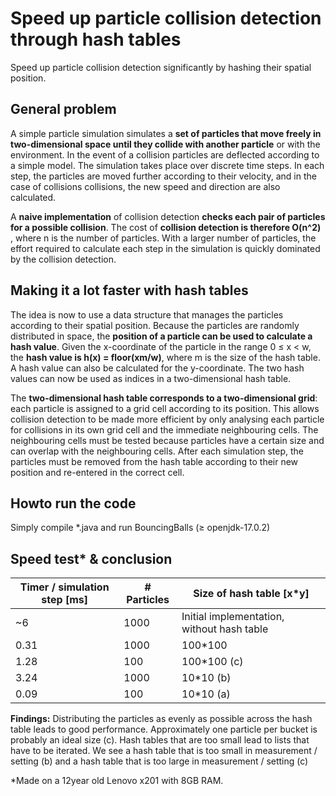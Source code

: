 # Speed up particle collision detection through hash tables #
Speed up particle collision detection significantly by hashing their spatial position.

## General problem ##
A simple particle simulation simulates a **set of particles that move freely in two-dimensional space until they collide with another particle** or with the environment. In the event of a collision
particles are deflected according to a simple model. The simulation takes place over discrete time steps. In each step, the particles are moved further according to their velocity, and in the case of collisions collisions, the new speed and direction are also calculated.

A **naive implementation** of collision detection **checks each pair of particles for a possible collision**. The cost of **collision detection is therefore O(n^2)** , where n is the number of particles. With a larger number of particles, the effort required to calculate each step in the simulation is quickly dominated by the collision detection.



## Making it a lot faster with hash tables ##
The idea is now to use a data structure that manages the particles according to their spatial position. Because the particles are randomly distributed in space, the **position of a particle can be used to calculate a hash value**. Given the x-coordinate of the particle in the range 0 ≤ x < w, the **hash value is h(x) = floor(xm/w)**, where m is the size of the hash table. A hash value can also be calculated for the y-coordinate. The two hash values can now be used as indices in a two-dimensional hash table.

The **two-dimensional hash table corresponds to a two-dimensional grid**: each particle is assigned to a grid cell according to its position. This allows collision detection to be made more efficient by only analysing each particle for collisions in its own grid cell and the immediate neighbouring cells. The neighbouring cells must be tested because particles have a certain size and can overlap with the neighbouring cells. After each simulation step, the particles must be removed from the hash table according to their new position and re-entered in the correct cell.

## Howto run the code ##
Simply compile *.java and run BouncingBalls 
(≥ openjdk-17.0.2)

## Speed test* & conclusion ##

| Timer / simulation step [ms]     | # Particles | Size of hash table [x*y] |
| ------- | -------------- | ---------------------------------------------- |
| ~6      | 1000           | Initial implementation, without hash table     |
| 0.31	  | 1000	         | 100*100                                        |
| 1.28	  | 100	           | 100*100                                  (c)   |
| 3.24	  | 1000	         | 10*10                                    (b)   |
| 0.09	  | 100	           | 10*10                                    (a)   |

**Findings:**
Distributing the particles as evenly as possible across the hash table leads to good performance.
Approximately one particle per bucket is probably an ideal size (c). Hash tables that are too small lead to lists that have to be iterated.
We see a hash table that is too small in measurement / setting (b) and a hash table that is too large in measurement / setting (c)

*Made on a 12year old Lenovo x201 with 8GB RAM.
